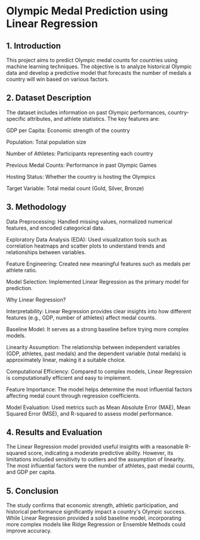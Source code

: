 # Olympic Medal Prediction using Linear Regression

## 1. Introduction
This project aims to predict Olympic medal counts for countries using machine learning techniques. The objective is to analyze historical Olympic data and develop a predictive model that forecasts the number of medals a country will win based on various factors.

## 2. Dataset Description
The dataset includes information on past Olympic performances, country-specific attributes, and athlete statistics. The key features are:

GDP per Capita: Economic strength of the country

Population: Total population size

Number of Athletes: Participants representing each country

Previous Medal Counts: Performance in past Olympic Games

Hosting Status: Whether the country is hosting the Olympics

Target Variable: Total medal count (Gold, Silver, Bronze)

## 3. Methodology

Data Preprocessing: Handled missing values, normalized numerical features, and encoded categorical data.

Exploratory Data Analysis (EDA): Used visualization tools such as correlation heatmaps and scatter plots to understand trends and relationships between variables.

Feature Engineering: Created new meaningful features such as medals per athlete ratio.

Model Selection: Implemented Linear Regression as the primary model for prediction.

Why Linear Regression?

Interpretability: Linear Regression provides clear insights into how different features (e.g., GDP, number of athletes) affect medal counts.

Baseline Model: It serves as a strong baseline before trying more complex models.

Linearity Assumption: The relationship between independent variables (GDP, athletes, past medals) and the dependent variable (total medals) is approximately linear, making it a suitable choice.

Computational Efficiency: Compared to complex models, Linear Regression is computationally efficient and easy to implement.

Feature Importance: The model helps determine the most influential factors affecting medal count through regression coefficients.

Model Evaluation: Used metrics such as Mean Absolute Error (MAE), Mean Squared Error (MSE), and R-squared to assess model performance.

## 4. Results and Evaluation
The Linear Regression model provided useful insights with a reasonable R-squared score, indicating a moderate predictive ability. However, its limitations included sensitivity to outliers and the assumption of linearity. The most influential factors were the number of athletes, past medal counts, and GDP per capita.

## 5. Conclusion
The study confirms that economic strength, athletic participation, and historical performance significantly impact a country's Olympic success. While Linear Regression provided a solid baseline model, incorporating more complex models like Ridge Regression or Ensemble Methods could improve accuracy.
